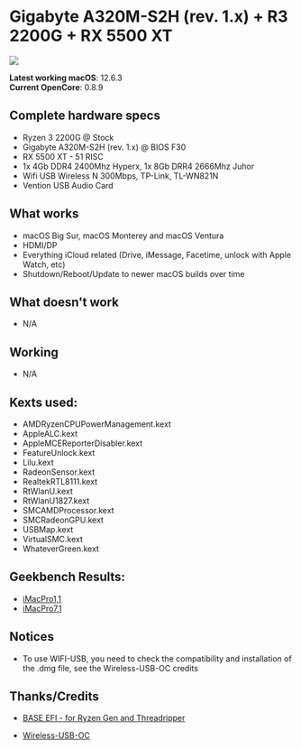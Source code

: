 # Gigabyte A320M-S2H (rev. 1.x) + R3 2200G + RX 5500 XT

<img src= "https://user-images.githubusercontent.com/81640351/213814234-b3c4fd41-c80a-4ca4-98a6-8aed7aa6da3d.png" whith = "480px"/>

**Latest working macOS**: 12.6.3
<br>
**Current OpenCore**: 0.8.9

## Complete hardware specs
- Ryzen 3 2200G @ Stock
- Gigabyte A320M-S2H (rev. 1.x) @ BIOS F30
- RX 5500 XT - 51 RISC
- 1x 4Gb DDR4 2400Mhz Hyperx, 1x 8Gb DRR4 2666Mhz Juhor
- Wifi USB Wireless N 300Mbps, TP-Link, TL-WN821N
- Vention USB Audio Card

## What works
- macOS Big Sur, macOS Monterey and macOS Ventura
- HDMI/DP
- Everything iCloud related (Drive, iMessage, Facetime, unlock with Apple Watch, etc)
- Shutdown/Reboot/Update to newer macOS builds over time

## What doesn't work
- N/A

## Working
- N/A

## Kexts used:
- AMDRyzenCPUPowerManagement.kext
- AppleALC.kext
- AppleMCEReporterDisabler.kext
- FeatureUnlock.kext
- Lilu.kext
- RadeonSensor.kext
- RealtekRTL8111.kext
- RtWlanU.kext
- RtWlanU1827.kext
- SMCAMDProcessor.kext
- SMCRadeonGPU.kext
- USBMap.kext
- VirtualSMC.kext
- WhateverGreen.kext

## Geekbench Results:
- <a href="https://browser.geekbench.com/v5/cpu/20000551">iMacPro1,1</a>
- <a href="https://browser.geekbench.com/v6/cpu/298436">iMacPro7,1</a>

## Notices
- To use WIFI-USB, you need to check the compatibility and installation of the .dmg file, see the Wireless-USB-OC credits

## Thanks/Credits
- [BASE EFI - for Ryzen Gen and Threadripper](https://github.com/luchina-gabriel/BASE-EFI-AMD-RYZEN-THREADRIPPER)

- [Wireless-USB-OC](https://github.com/chris1111/Wireless-USB-OC-Big-Sur-Adapter)
